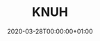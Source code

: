 ---
title: "KNUH"
subtitle: ""
summary: "A teaching university hospitals in Kwangwon province, South Korea. This DB does not have Covid-19 case. One of FEEDER-NET member"
owner:
    organisation: "Kwangwon University Hospital"
    lead: "Jimyunk Park/Chungsoo Kim"
    alternate: "Seng Chan You,  Seongwon Lee"
country: "South Korea"
type: "General practice electronic health records"
omop: "CDM v5.3"
dbms: "Postgres"
patient_count: "0.52m"
has_covid: "N"
first_time: "No"
data_history: "2003-2018"
references: [""]

authors: 
    - "Jimyunk Park"
    - "Chungsoo Kim"
tags: []
categories: ["dataset"]
date: 2020-03-28T00:00:00+01:00
lastmod: 2020-03-28T00:00:00+01:00
featured: false
draft: true

links:
    - icon: globe
      icon_pack: fas
      name: More information
      url: ""
image:
      placement: 1
      caption: ""
      focal_point: ""
      preview_only: false
      alt_text: ""
projects: []
---